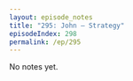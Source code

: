 ```yaml
---
layout: episode_notes
title: "295: John — Strategy"
episodeIndex: 298
permalink: /ep/295
---
```

No notes yet.
